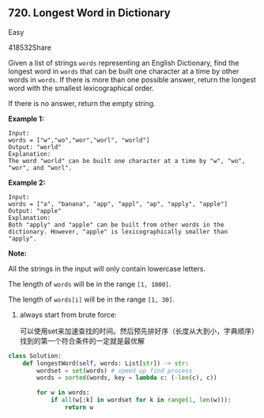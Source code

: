 ## 720. Longest Word in Dictionary

Easy

418532Share

Given a list of strings `words` representing an English Dictionary, find the longest word in `words` that can be built one character at a time by other words in `words`. If there is more than one possible answer, return the longest word with the smallest lexicographical order.

If there is no answer, return the empty string.

**Example 1:**

```
Input: 
words = ["w","wo","wor","worl", "world"]
Output: "world"
Explanation: 
The word "world" can be built one character at a time by "w", "wo", "wor", and "worl".
```



**Example 2:**

```
Input: 
words = ["a", "banana", "app", "appl", "ap", "apply", "apple"]
Output: "apple"
Explanation: 
Both "apply" and "apple" can be built from other words in the dictionary. However, "apple" is lexicographically smaller than "apply".
```



**Note:**

All the strings in the input will only contain lowercase letters.

The length of `words` will be in the range `[1, 1000]`.

The length of `words[i]` will be in the range `[1, 30]`.



1. always start from brute force:

   可以使用set来加速查找的时间。然后预先排好序（长度从大到小，字典顺序）找到的第一个符合条件的一定就是最优解

```python
class Solution:
    def longestWord(self, words: List[str]) -> str:
        wordset = set(words) # speed up find process
        words = sorted(words, key = lambda c: (-len(c), c))
        
        for w in words:
            if all(w[:k] in wordset for k in range(1, len(w))):
                return w
```

